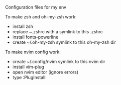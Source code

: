 Configuration files for my env

To make zsh and oh-my-zsh work:
  - install zsh
  - replace ~.zshrc with a symlink to this .zshrc
  - install fonts-powerline
  - create ~/.oh-my-zsh symlink to this oh-my-zsh dir

To make nvim config work:
  - create ~/.config/nvim symlink to this nvim dir
  - install vim-plug
  - open nvim editor (ignore errors)
  - type :PlugInstall
